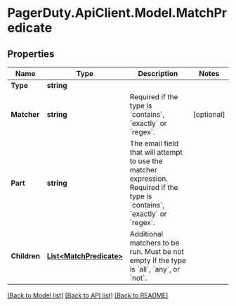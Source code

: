 # PagerDuty.ApiClient.Model.MatchPredicate
## Properties

Name | Type | Description | Notes
------------ | ------------- | ------------- | -------------
**Type** | **string** |  | 
**Matcher** | **string** | Required if the type is &#x60;contains&#x60;, &#x60;exactly&#x60; or &#x60;regex&#x60;. | [optional] 
**Part** | **string** | The email field that will attempt to use the matcher expression. Required if the type is &#x60;contains&#x60;, &#x60;exactly&#x60; or &#x60;regex&#x60;. | 
**Children** | [**List&lt;MatchPredicate&gt;**](MatchPredicate.md) | Additional matchers to be run. Must be not empty if the type is &#x60;all&#x60;, &#x60;any&#x60;, or &#x60;not&#x60;. | 

[[Back to Model list]](../README.md#documentation-for-models) [[Back to API list]](../README.md#documentation-for-api-endpoints) [[Back to README]](../README.md)

